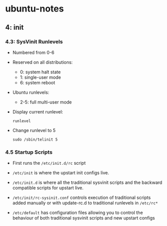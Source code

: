 # ubuntu-notes

## 4: init

### 4.3: SysVinit Runlevels


- Numbered from 0-6

- Reserved on all distributions:
  - 0: system halt state
  - 1: single-user mode
  - 6: system reboot

- Ubuntu runlevels:
  - 2-5: full multi-user mode

- Display current runlevel:

      runlevel
      
- Change runlevel to 5

      sudo /sbin/telinit 5

### 4.5 Startup Scripts

- First runs the `/etc/init.d/rc` script 

- `/etc/init` is where the upstart init configs live.

- `/etc/init.d` is where all the traditional sysvinit scripts and the backward compatible scripts for upstart live.

- `/etc/init/rc-sysinit.conf` controls execution of traditional scripts added manually or with update-rc.d to traditional runlevels in `/etc/rc*`

- `/etc/default` has configuration files allowing you to control the behaviour of both traditional sysvinit scripts and new upstart configs